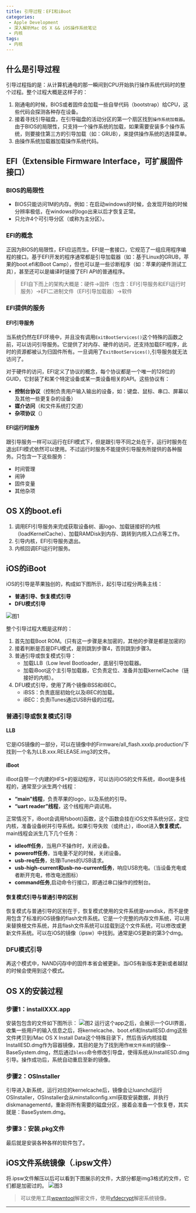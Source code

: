 ```yaml
---
title: 引导过程：EFI和iBoot
categories: 
 - Apple Development
 - 深入解析Mac OS X && iOS操作系统笔记
 - 内核
tags:
 - 内核
---
```


## 什么是引导过程
引导过程指的是：从计算机通电的那一瞬间到CPU开始执行操作系统代码时的整个过程。整个过程大概是这样子的：

1. 刚通电的时候，BIOS或者固件会加载一些自举代码（bootstrap）给CPU，这些代码会探测各种存在设备。
2. 接着寻找引导磁盘，在引导磁盘的活动分区的第一个扇区找到`操作系统加载器`。由于BIOS的局限性，只支持一个操作系统的加载，如果需要安装多个操作系统，则要接住第三方的引导加载（如：GRUB），来提供操作系统的选择菜单。
3. 由操作系统加载器加载操作系统代码。

## EFI（Extensible Firmware Interface，可扩展固件接口）

### BIOS的局限性
- BIOS只能访问1M的内存。例如：在启动windows的时候，会发现开始的时候分辨率极低，在windows的logo出来以后才恢复正常。
- 只允许4个可引导分区（或称为主分区）。

### EFI的概念
正因为BIOS的局限性，EFI应运而生。EFI是一套接口，它规范了一组应用程序编程的接口。基于EFI开发的程序通常都是引导加载器（如：基于Linux的GRUB，苹果的boot.efi和Boot Camp），但也可以是一些诊断程序（如：苹果的硬件测试工具），甚至还可以是编译时链接了EFI API的普通程序。
> EFI自下而上的架构大概是：硬件->固件（包含：EFI引导服务和EFI运行时服务）->EFI二进制文件（EFI引导加载器）->软件

### EFI提供的服务

#### EFI引导服务
当系统仍然在EFI环境中，并且没有调用`ExitBootServices()`这个特殊的函数之前，可以访问引导服务。它提供了对内存、硬件的访问，还支持加载EFI程序，此时的资源都被认为归固件所有。一旦调用了`ExitBootServices()`,引导服务就无法访问了。

对于硬件的访问，EFI定义了协议的概念，每个协议都是一个唯一的128位的GUID，它封装了和某个特定设备或某一类设备相关的API。这些协议有：

- **控制台协议**（控制负责用户输入输出的设备，如：键盘、鼠标、串口、屏幕以及其他一些更复杂的设备）
- **媒介访问**（和文件系统打交道）
- **杂项协议**（）

#### EFI运行时服务
跟引导服务一样可以运行在EFI模式下，但是跟引导不同之处在于，运行时服务在退出EFI模式依然可以使用。不过运行时服务不能提供引导服务所提供的各种服务。只包含一下这些服务：

- 时间管理
- 闹钟
- 固件变量
- 其他杂项

## OS X的boot.efi
1. 调用EFI引导服务来完成获取设备树、画logo、加载链接好的内核（loadKernelCache）、加载RAMDisk到内存、跳转到内核入口点等工作。
2. 引导内核，EFI引导服务退出。
3. 内核回调EFI运行时服务。

## iOS的iBoot
iOS的引导是苹果独创的，构成如下图所示，起引导过程分两条主线：

- **普通引导、恢复模式引导**
- **DFU模式引导**

![图1][1]

整个引导过程大概是这样的：

1. 首先加载Boot ROM。(只有这一步骤是未加密的，其他的步骤是都是加密的)
2. 接着判断是否是DFU模式，是则跳到步骤4，否则跳到步骤3。
3. 普通引导或恢复模式引导：
	- 加载LLB（Low level Bootloader，底层引导加载器。
	- 加载iBoot这个主引导加载器，它负责定位、准备并加载kernelCache（链接好的内核）。 
4. DFU模式引导，使用了两个镜像iBSS和iBEC。
	- iBSS：负责底层初始化以及iBEC的加载。
	- iBEC：负责iTunes通过USB升级的过程。

### 普通引导或恢复模式引导
#### LLB
它是iOS镜像的一部分，可以在镜像中的Firmware/all_flash.xxxlp.production/下找到一个名为LLB.xxx.RELEASE.img3的文件。
#### iBoot
iBoot自带一个内建的HFS+的驱动程序，可以访问iOS的文件系统，iBoot是多线程的，通常至少派生两个线程：

- **“main”线程**，负责苹果的logo，以及系统的引导。
- **“uart reader”线程**，这个线程用户调试用。

正常情况下，iBoot会调用fsboot()函数，这个函数会挂在iOS文件系统分区，定位内核，准备设备树并引导系统。如果引导失败（或终止），iBoot进入**恢复模式**，main线程会派生几下几个任务：

- **idleoff任务**，当用户不操作时，关闭设备。
- **poweroff任务**，当电量不足的时候，关闭设备。
- **usb-req任务**，处理iTunes的USB请求。
- **usb-high-current和usb-no-current任务**，响应USB充电。（当设备充电或者断开充电，修改电池图标）
- **command任务**,启动命令行接口，即通过串口操作的控制台。

#### 恢复模式引导与普通引导的区别
恢复模式与普通引导的区别在于，恢复模式使用的文件系统是ramdisk，而不是使用包含了标准的iOS镜像的flash文件系统。它是一个完整的内存文件系统，可以用来替换根文件系统，并且flash文件系统可以挂载到这个文件系统，可以修改或更新文件系统。可以在iOS的镜像（ipsw）中找到。通常是iOS更新的第3个dmg。

### DFU模式引导
再这个模式中，NAND闪存中的固件本省会被更新。当iOS有新版本更新或者越狱的时候会使用到这个模式。

## OS X的安装过程
### 步骤1：installXXX.app
安装包包含的文件如下图所示：
![图2][2]
运行这个app之后，会展示一个GUI界面，收集一些用户的输入信息之后，将kernelcache、boot.efi和InstallESD.dmg这些文件拷贝到/Mac OS X Install Data这个特殊目录下，然后告诉内核挂载InstallESD.dmg作为容器镜像，其目的是为了找到用作`根文件系统`的镜像--BaseSystem.dmg，然后通过`bless`命令修改引导盘，使得系统从InstallESD.dmg引导。操作成功后，系统自动重启至新的镜像。

### 步骤2：OSInstaller
引导进入新系统，运行对应的kernelcache后，镜像会让luanchd运行OSInstaller，OSInstaller会从minstallconfig.xml获取安装数据，并执行diskmanagementd，重新将所有需要的磁盘分区，接着会准备一个恢复卷，其实就是：BaseSystem.dmg。
### 步骤3：安装.pkg文件
最后就是安装各种各样的软件包了。

## iOS文件系统镜像（.ipsw文件）
将.ipsw文件解压以后可以看到下图展示的文件，大部分都是img3格式的文件，它们都是加密过的。
![图3][3]

> 可以使用工具[wpwntool][4]解密文件，使用[vfdecrypt][4]解密系统镜像。

---
[1]: https://github.com/Easence/EADocuments/blob/master/Reading%20Notes/深入解析Mac%20OS%20X%20&%20iOS操作系统/Resources/Images/The%20iOS%20Boot%20Progress.png?raw=true
[2]: https://github.com/Easence/EADocuments/blob/master/Reading%20Notes/深入解析Mac%20OS%20X%20&%20iOS操作系统/Resources/Images/OSX_Installer_files.png?raw=true
[3]: https://github.com/Easence/EADocuments/blob/master/Reading%20Notes/深入解析Mac%20OS%20X%20&%20iOS操作系统/Resources/Images/ipsw.png?raw=true
[4]: http://theiphonewiki.com/







